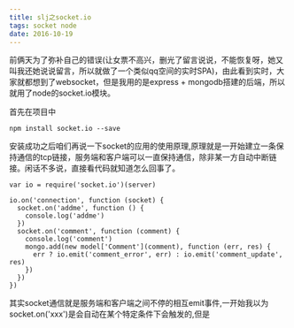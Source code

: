 ```yaml
---
title: slj之socket.io
tags: socket node
date: 2016-10-19
---
```

前俩天为了弥补自己的错误(让女票不高兴，删光了留言说说，不能恢复呀，她又叫我还她说说留言，所以就做了一个类似qq空间的实时SPA)，由此看到实时，大家就都想到了websocket，但是我用的是express + mongodb搭建的后端，所以就用了node的socket.io模块。

首先在项目中

    npm install socket.io --save

安装成功之后咱们再说一下socket的应用的使用原理,原理就是一开始建立一条保持通信的tcp链接，服务端和客户端可以一直保持通信，除非某一方自动中断链接。闲话不多说，直接看代码就知道怎么回事了。

    var io = require('socket.io')(server)

    io.on('connection', function (socket) {
      socket.on('addme', function () {
        console.log('addme')
      })
      socket.on('comment', function (comment) {
        console.log('comment')
        mongo.add(new model['Comment'](comment), function (err, res) {
          err ? io.emit('comment_error', err) : io.emit('comment_update', res)
        })
      })
    })
其实socket通信就是服务端和客户端之间不停的相互emit事件,一开始我以为socket.on('xxx')是会自动在某个特定条件下会触发的,但是